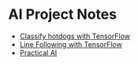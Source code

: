 # AI Project Notes

* [Classify hotdogs with TensorFlow](https://wroscoe.github.io/keras-lane-following-autopilot.html)
* [Line Following with TensorFlow](https://wroscoe.github.io/keras-lane-following-autopilot.html)
* [Practical AI](https://github.com/GokuMohandas/practicalAI/blob/master/README.md)
